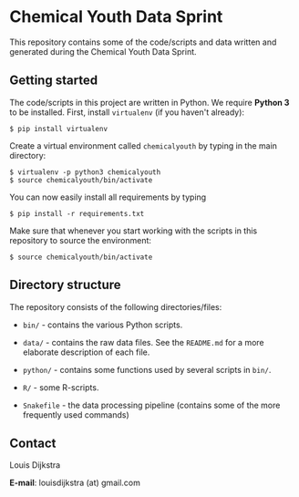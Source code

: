 Chemical Youth Data Sprint
==========================

This repository contains some of the code/scripts and data written and generated during the Chemical Youth Data Sprint. 

## Getting started

The code/scripts in this project are written in Python. We require __Python 3__ to be installed. First, install `virtualenv` (if you haven't already): 

    $ pip install virtualenv 

Create a virtual environment called `chemicalyouth` by typing in the main directory: 

    $ virtualenv -p python3 chemicalyouth
    $ source chemicalyouth/bin/activate

You can now easily install all requirements by typing

    $ pip install -r requirements.txt

Make sure that whenever you start working with the scripts in this repository to source the environment: 

    $ source chemicalyouth/bin/activate

## Directory structure 

The repository consists of the following directories/files: 

* `bin/` - contains the various Python scripts.

* `data/` - contains the raw data files. See the `README.md` for a more elaborate description of each file. 

* `python/` - contains some functions used by several scripts in `bin/`.

* `R/` - some R-scripts. 

* `Snakefile` - the data processing pipeline (contains some of the more frequently used commands)

## Contact

Louis Dijkstra

__E-mail__: louisdijkstra (at) gmail.com

